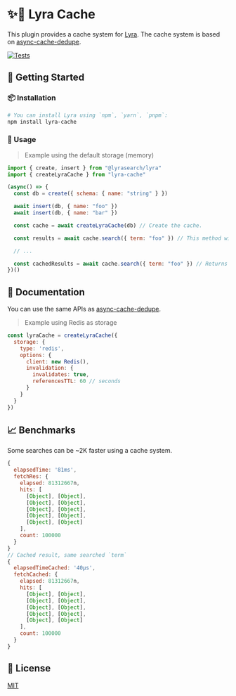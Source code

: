 # ✨💨 Lyra Cache

This plugin provides a cache system for [Lyra](https://github.com/lyrasearch/lyra). The cache system is based on [async-cache-dedupe](https://github.com/mcollina/async-cache-dedupe).

[![Tests](https://github.com/mateonunez/lyra-cache/actions/workflows/ci.yml/badge.svg?branch=main)](https://github.com/mateonunez/lyra-cache/actions/workflows/ci.yml)

## 🚀 Getting Started

### 📦 Installation

```bash
# You can install Lyra using `npm`, `yarn`, `pnpm`:
npm install lyra-cache
```

### 📝 Usage

> Example using the default storage (memory)

```js
import { create, insert } from "@lyrasearch/lyra"
import { createLyraCache } from "lyra-cache"

(async() => {
  const db = create({ schema: { name: "string" } })

  await insert(db, { name: "foo" })
  await insert(db, { name: "bar" })

  const cache = await createLyraCache(db) // Create the cache.

  const results = await cache.search({ term: "foo" }) // This method will return the results and cache them.

  // ...

  const cachedResults = await cache.search({ term: "foo" }) // Returns the cached results.
})()

```

## 📖 Documentation

You can use the same APIs as [async-cache-dedupe](https://github.com/mcollina/async-cache-dedupe#api).

> Example using Redis as storage
```js
const lyraCache = createLyraCache({
  storage: {
    type: 'redis',
    options: {
      client: new Redis(),
      invalidation: {
        invalidates: true,
        referencesTTL: 60 // seconds
      }
    }
  }
})
```

## 📈 Benchmarks

Some searches can be ~2K faster using a cache system.

```js
{
  elapsedTime: '81ms',
  fetchRes: {
    elapsed: 81312667n,
    hits: [
      [Object], [Object],
      [Object], [Object],
      [Object], [Object],
      [Object], [Object],
      [Object], [Object]
    ],
    count: 100000
  }
}
// Cached result, same searched `term`
{
  elapsedTimeCached: '40μs',
  fetchCached: {
    elapsed: 81312667n,
    hits: [
      [Object], [Object],
      [Object], [Object],
      [Object], [Object],
      [Object], [Object],
      [Object], [Object]
    ],
    count: 100000
  }
}
```

## 📝 License

[MIT](/LICENSE)
